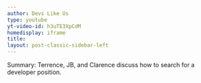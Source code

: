 ```yaml
---
author: Devs Like Us
type: youtube
yt-video-id: h3uTE3XpCdM
homedisplay: iframe
title: 
layout: post-classic-sidebar-left 
---
```

Summary: Terrence, JB, and Clarence discuss how to search for a developer position. 

